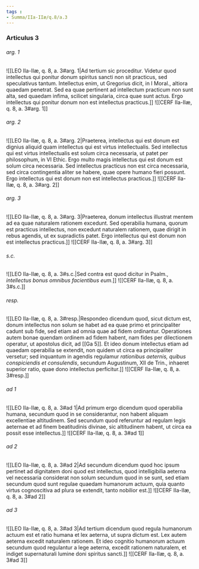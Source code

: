 ```yaml
---
tags : 
- Summa/IIa-IIæ/q.8/a.3
---
```


### Articulus 3

###### arg. 1
![[LEO IIa-IIæ, q. 8, a. 3#arg. 1|Ad tertium sic proceditur. Videtur quod intellectus qui ponitur donum spiritus sancti non sit practicus, sed speculativus tantum. Intellectus enim, ut Gregorius dicit, in I Moral., altiora quaedam penetrat. Sed ea quae pertinent ad intellectum practicum non sunt alta, sed quaedam infima, scilicet singularia, circa quae sunt actus. Ergo intellectus qui ponitur donum non est intellectus practicus.]]
![[CERF IIa-IIæ, q. 8, a. 3#arg. 1]]

###### arg. 2
![[LEO IIa-IIæ, q. 8, a. 3#arg. 2|Praeterea, intellectus qui est donum est dignius aliquid quam intellectus qui est virtus intellectualis. Sed intellectus qui est virtus intellectualis est solum circa necessaria, ut patet per philosophum, in VI Ethic. Ergo multo magis intellectus qui est donum est solum circa necessaria. Sed intellectus practicus non est circa necessaria, sed circa contingentia aliter se habere, quae opere humano fieri possunt. Ergo intellectus qui est donum non est intellectus practicus.]]
![[CERF IIa-IIæ, q. 8, a. 3#arg. 2]]

###### arg. 3
![[LEO IIa-IIæ, q. 8, a. 3#arg. 3|Praeterea, donum intellectus illustrat mentem ad ea quae naturalem rationem excedunt. Sed operabilia humana, quorum est practicus intellectus, non excedunt naturalem rationem, quae dirigit in rebus agendis, ut ex supradictis patet. Ergo intellectus qui est donum non est intellectus practicus.]]
![[CERF IIa-IIæ, q. 8, a. 3#arg. 3]]

###### s.c.
![[LEO IIa-IIæ, q. 8, a. 3#s.c.|Sed contra est quod dicitur in Psalm., *intellectus bonus omnibus facientibus eum*.]]
![[CERF IIa-IIæ, q. 8, a. 3#s.c.]]

###### resp.
![[LEO IIa-IIæ, q. 8, a. 3#resp.|Respondeo dicendum quod, sicut dictum est, donum intellectus non solum se habet ad ea quae primo et principaliter cadunt sub fide, sed etiam ad omnia quae ad fidem ordinantur. Operationes autem bonae quendam ordinem ad fidem habent, nam fides per dilectionem operatur, ut apostolus dicit, ad [[Ga 5]]. Et ideo donum intellectus etiam ad quaedam operabilia se extendit, non quidem ut circa ea principaliter versetur; sed inquantum in agendis regulamur *rationibus aeternis, quibus conspiciendis et consulendis*, secundum Augustinum, XII de Trin., inhaeret superior ratio, quae dono intellectus perficitur.]]
![[CERF IIa-IIæ, q. 8, a. 3#resp.]]

###### ad 1
![[LEO IIa-IIæ, q. 8, a. 3#ad 1|Ad primum ergo dicendum quod operabilia humana, secundum quod in se considerantur, non habent aliquam excellentiae altitudinem. Sed secundum quod referuntur ad regulam legis aeternae et ad finem beatitudinis divinae, sic altitudinem habent, ut circa ea possit esse intellectus.]]
![[CERF IIa-IIæ, q. 8, a. 3#ad 1]]

###### ad 2
![[LEO IIa-IIæ, q. 8, a. 3#ad 2|Ad secundum dicendum quod hoc ipsum pertinet ad dignitatem doni quod est intellectus, quod intelligibilia aeterna vel necessaria considerat non solum secundum quod in se sunt, sed etiam secundum quod sunt regulae quaedam humanorum actuum, quia quanto virtus cognoscitiva ad plura se extendit, tanto nobilior est.]]
![[CERF IIa-IIæ, q. 8, a. 3#ad 2]]

###### ad 3
![[LEO IIa-IIæ, q. 8, a. 3#ad 3|Ad tertium dicendum quod regula humanorum actuum est et ratio humana et lex aeterna, ut supra dictum est. Lex autem aeterna excedit naturalem rationem. Et ideo cognitio humanorum actuum secundum quod regulantur a lege aeterna, excedit rationem naturalem, et indiget supernaturali lumine doni spiritus sancti.]]
![[CERF IIa-IIæ, q. 8, a. 3#ad 3]]

